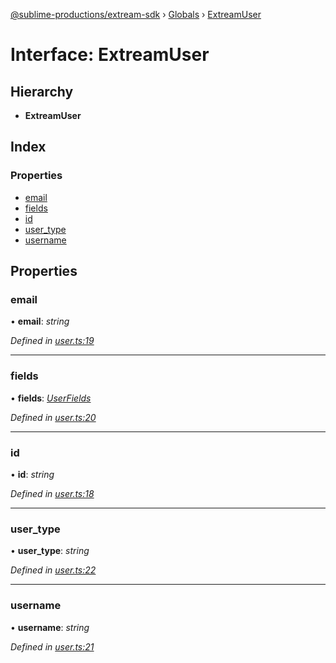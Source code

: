 [@sublime-productions/extream-sdk](../README.md) › [Globals](../globals.md) › [ExtreamUser](extreamuser.md)

# Interface: ExtreamUser

## Hierarchy

* **ExtreamUser**

## Index

### Properties

* [email](extreamuser.md#email)
* [fields](extreamuser.md#fields)
* [id](extreamuser.md#id)
* [user_type](extreamuser.md#user_type)
* [username](extreamuser.md#username)

## Properties

###  email

• **email**: *string*

*Defined in [user.ts:19](https://github.com/Extream-SaaS/ex-sdk/blob/67dc47e/src/user.ts#L19)*

___

###  fields

• **fields**: *[UserFields](userfields.md)*

*Defined in [user.ts:20](https://github.com/Extream-SaaS/ex-sdk/blob/67dc47e/src/user.ts#L20)*

___

###  id

• **id**: *string*

*Defined in [user.ts:18](https://github.com/Extream-SaaS/ex-sdk/blob/67dc47e/src/user.ts#L18)*

___

###  user_type

• **user_type**: *string*

*Defined in [user.ts:22](https://github.com/Extream-SaaS/ex-sdk/blob/67dc47e/src/user.ts#L22)*

___

###  username

• **username**: *string*

*Defined in [user.ts:21](https://github.com/Extream-SaaS/ex-sdk/blob/67dc47e/src/user.ts#L21)*

